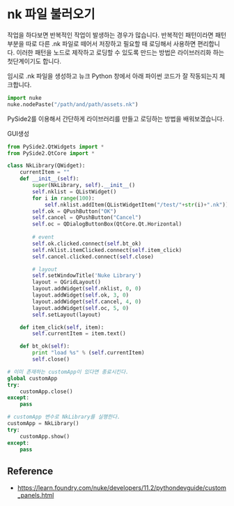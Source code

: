 # nk 파일 불러오기

작업을 하다보면 반복적인 작업이 발생하는 경우가 많습니다.
반복적인 패턴이라면 패턴 부분을 따로 다른 .nk 파일로 떼어서 저장하고
필요할 때 로딩해서 사용하면 편리합니다.
이러한 패턴을 노드로 제작하고 로딩할 수 있도록 만드는 방법은 라이브러리화 하는 첫단계이기도 합니다.

임시로 .nk 파일을 생성하고 뉴크 Python 창에서 아래 파이썬 코드가 잘 작동되는지 체크합니다.

```python
import nuke
nuke.nodePaste("/path/and/path/assets.nk")
```

PySide2를 이용해서 간단하게 라이브러리를 만들고 로딩하는 방법을 배워보겠습니다.

GUI생성
```python
from PySide2.QtWidgets import *
from PySide2.QtCore import *

class NkLibrary(QWidget):
    currentItem = ""
    def __init__(self):
        super(NkLibrary, self).__init__()
        self.nklist = QListWidget()
        for i in range(100):
            self.nklist.addItem(QListWidgetItem("/test/"+str(i)+".nk"))
        self.ok = QPushButton("OK")
        self.cancel = QPushButton("Cancel")
        self.oc = QDialogButtonBox(QtCore.Qt.Horizontal)
        
        # event
        self.ok.clicked.connect(self.bt_ok)
        self.nklist.itemClicked.connect(self.item_click)
        self.cancel.clicked.connect(self.close)

        # layout
        self.setWindowTitle('Nuke Library')
        layout = QGridLayout()
        layout.addWidget(self.nklist, 0, 0)
        layout.addWidget(self.ok, 3, 0)
        layout.addWidget(self.cancel, 4, 0)
        layout.addWidget(self.oc, 5, 0)
        self.setLayout(layout)

    def item_click(self, item):
        self.currentItem = item.text()

    def bt_ok(self):
        print "load %s" % (self.currentItem)
        self.close()

# 이미 존재하는 customApp이 있다면 종료시킨다.
global customApp
try:
    customApp.close()
except:
    pass

# customApp 변수로 NkLibrary를 실행한다.
customApp = NkLibrary()
try:
    customApp.show()
except:
    pass
```

## Reference
- https://learn.foundry.com/nuke/developers/11.2/pythondevguide/custom_panels.html
